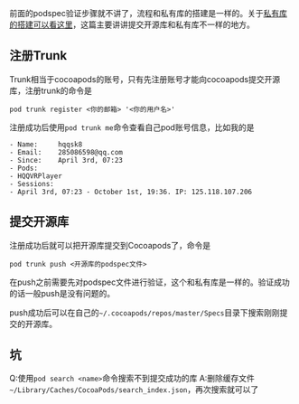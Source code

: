 前面的podspec验证步骤就不讲了，流程和私有库的搭建是一样的。关于[私有库的搭建可以看这里](http://huangqiangqiang.com/2017/03/08/cocoapodssi-you-ku-wen-ti-zong-jie/)，这篇主要讲讲提交开源库和私有库不一样的地方。

## 注册Trunk
Trunk相当于cocoapods的账号，只有先注册账号才能向cocoapods提交开源库，注册trunk的命令是
```
pod trunk register <你的邮箱> '<你的用户名>'
```

注册成功后使用`pod trunk me`命令查看自己pod账号信息，比如我的是
```
- Name:     hqqsk8
- Email:    285086598@qq.com
- Since:    April 3rd, 07:23
- Pods:    
- HQQVRPlayer
- Sessions:
- April 3rd, 07:23 - October 1st, 19:36. IP: 125.118.107.206
```

## 提交开源库
注册成功后就可以把开源库提交到Cocoapods了，命令是
```
pod trunk push <开源库的podspec文件>
```
在push之前需要先对podspec文件进行验证，这个和私有库是一样的。验证成功的话一般push是没有问题的。

push成功后可以在自己的`~/.cocoapods/repos/master/Specs`目录下搜索刚刚提交的开源库。

## 坑
Q:使用`pod search <name>`命令搜索不到提交成功的库
A:删除缓存文件`~/Library/Caches/CocoaPods/search_index.json`，再次搜索就可以了
